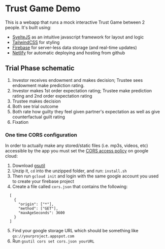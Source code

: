 # Trust Game Demo


This is a webapp that runs a mock interactive Trust Game between 2 people. It's built using:
- [SvelteJS](https://svelte.dev/) as an intuitive javascript framework for layout and logic
- [TailwindCSS](https://tailwindcss.com/) for styling
- [Firebase](https://firebase.google.com/) for server-less data storage (and real-time updates)
- [Netlify](https://www.netlify.com/) for automatic deploying and hosting from github


## Trial Phase schematic

1. Investor receives endowment and makes decision; Trustee sees endowment make prediction rating.
2. Investor makes 1st order expectation rating; Trustee make prediction rating and 2nd order expectation rating
3. Trustee makes decision
4. Both see trial outcome
5. Both rate how guilty they feel given partner's expectation as well as give counterfactual guilt rating
6. Fixation


### One time CORS configuration

In order to actually make any stored/static files (i.e. mp3s, videos, etc) accessible by the app you must set the [CORS access policy](https://cloud.google.com/storage/docs/configuring-cors) on google cloud:

1. Download [gsutil](https://cloud.google.com/storage/docs/gsutil_install) 
2. Unzip it, `cd` into the unzipped folder, and run: `install.sh`
3. Then run `gcloud init` and login with the same google account you used to create your firebase project
4. Create a file called `cors.json` that contains the following:
  ```
    [
      {
        "origin": ["*"],
        "method": ["GET"],
        "maxAgeSeconds": 3600
      }
    ]
  ```
  5. Find your google storage URL which should be something like `gs://yourproject.appspot.com`
  6. Run `gsutil cors set cors.json yourURL` 
